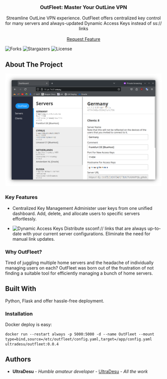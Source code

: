 <br/>
<p align="center">
  <h3 align="center">OutFleet: Master Your OutLine VPN</h3>

  <p align="center">
    Streamline OutLine VPN experience. OutFleet offers centralized key control for many servers and always-updated Dynamic Access Keys instead of ss:// links
    <br/>
    <br/>
    <a href="https://github.com/house-of-vanity/outfleet/issues">Request Feature</a>
  </p>
</p>

![Forks](https://img.shields.io/github/forks/house-of-vanity/outfleet?style=social) ![Stargazers](https://img.shields.io/github/stars/house-of-vanity/outfleet?style=social) ![License](https://img.shields.io/github/license/house-of-vanity/outfleet) 

## About The Project

![Screen Shot](img/servers.png)

### Key Features

* Centralized Key Management
Administer user keys from one unified dashboard. Add, delete, and allocate users to specific servers effortlessly.

* ![Dynamic Access Keys](https://www.reddit.com/r/outlinevpn/wiki/index/dynamic_access_keys/)
Distribute ssconf:// links that are always up-to-date with your current server configurations. Eliminate the need for manual link updates.

### Why OutFleet?
Tired of juggling multiple home servers and the headache of individually managing users on each? OutFleet was born out of the frustration of not finding a suitable tool for efficiently managing a bunch of home servers. 

## Built With

Python, Flask and offer hassle-free deployment.

### Installation

Docker deploy is easy:
```
docker run --restart always -p 5000:5000 -d --name OutFleet --mount type=bind,source=/etc/outfleet/config.yaml,target=/app/config.yaml ultradesu/outfleet:0.0.4
```

## Authors

* **UltraDesu** - *Humble amateur developer* - [UltraDesu](https://github.com/house-of-vanity) - *All the work*
